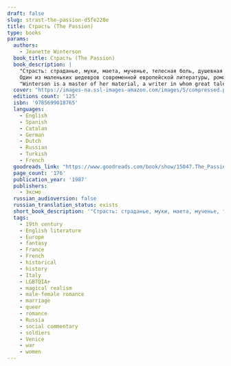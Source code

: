 ```yaml
---
draft: false
slug: strast-the-passion-d5fe228e
title: Страсть (The Passion)
type: books
params:
  authors:
    - Jeanette Winterson
  book_title: Страсть (The Passion)
  book_description: |
    "Страсть: страданье, муки, маета, мученье, телесная боль, душевная скорбь, тоска; подвиг, сознательно принятые на себя тяготы, мученичество". Так нам говорит словарь Даля. Но роман Дженет Уинтерсон - бесспорной звезды британской литературы конца XX века - не только об этом. Страстны влечения пола, азартная игра, война, любовь к матери и своей стране.
    Один из маленьких шедевров современной европейской литературы, роман `Страсть` - впервые на русском языке.
    "Winterson is a master of her material, a writer in whom great talent deeply abides." — Vanity Fair First published to great acclaim in 1987, this arresting, elegant novel from Jeanette Winterson uses Napolean’s Europe as the setting for a tantalizing surrealistic romance between an observer of history and a creature of fantasy. Jeanette Winterson’s novels have established her as one of the most important young writers in world literature. The Passion  is perhaps her most highly acclaimed work, a modern classic that confirms her special claim on the novel. Set during the tumultuous years of the Napoleonic Wars,  The Passion  intertwines the destinies of two remarkable people: Henri, a simple French soldier, who follows Napoleon from glory to Russian ruin; and Villanelle, the red-haired, web-footed daughter of a Venetian boatman, whose husband has gambled away her heart. In Venice’s compound of carnival, chance, and darkness, the pair meet their singular destiny.In her unique and mesmerizing voice, Winterson blends reality with fantasy, dream, and imagination to weave a hypnotic tale with stunning effects.
  cover: "https://images-na.ssl-images-amazon.com/images/S/compressed.photo.goodreads.com/books/1203799610i/2885232.jpg"
  editions count: '125'
  isbn: '9785699018765'
  languages:
    - English
    - Spanish
    - Catalan
    - German
    - Dutch
    - Russian
    - Turkish
    - French
  goodreads_link: "https://www.goodreads.com/book/show/15047.The_Passion"
  page_count: '176'
  publication_year: '1987'
  publishers:
    - Эксмо
  russian_audioversion: false
  russian_translation_status: exists
  short_book_description: '"Страсть: страданье, муки, маета, мученье, телесная боль, душевная скорбь, тоска; подвиг, сознательно принятые на себя тяготы, мученичество". Так нам говорит словарь Даля. Но роман Дженет Уинтерсон - бесспорной звезды британской литературы конца XX века - не только об этом...'
  tags:
    - 19th century
    - English literature
    - Europe
    - fantasy
    - France
    - French
    - historical
    - history
    - Italy
    - LGBTQIA+
    - magical realism
    - male-female romance
    - marriage
    - queer
    - romance
    - Russia
    - social commentary
    - soldiers
    - Venice
    - war
    - women
---
```


